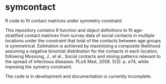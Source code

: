 # symcontact
R code to fit contact matrices under symmetry constraint

This repository contains R function and object definitions to fit age-stratified contact matrices from survey data of social contacts in multiple locations under the constraint that total of the contacts between age groups is symmetrical. Estimation is achieved by maximizing a composite likelihood assuming a negative binomial distribution for the contacts in each location, following Mossong, J., et al., Social contacts and mixing patterns relevant to the spread of infectious diseases. PLoS Med, 2008. 5(3): p. e74, while imposing the symetry constraint.

The code is in development and documentation is currently incomplete.
